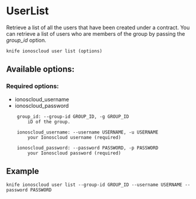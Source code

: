 # UserList

Retrieve a list of all the users that have been created under a contract. You can retrieve a list of users who are members of the group by passing the _group\_id_ option.

```text
knife ionoscloud user list (options)
```

## Available options:

### Required options:

* ionoscloud\_username
* ionoscloud\_password

```text
    group_id: --group-id GROUP_ID, -g GROUP_ID
        iD of the group.

    ionoscloud_username: --username USERNAME, -u USERNAME
        your Ionoscloud username (required)

    ionoscloud_password: --password PASSWORD, -p PASSWORD
        your Ionoscloud password (required)

```
## Example

```text
knife ionoscloud user list --group-id GROUP_ID --username USERNAME --password PASSWORD
```
